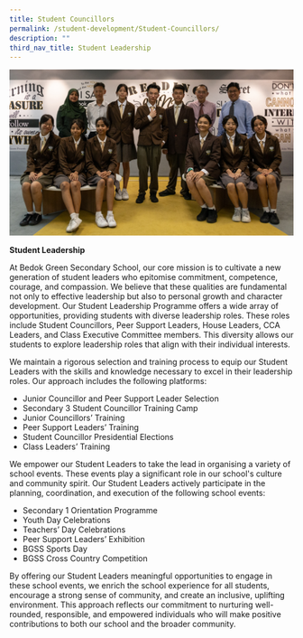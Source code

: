 ```yaml
---
title: Student Councillors
permalink: /student-development/Student-Councillors/
description: ""
third_nav_title: Student Leadership
---
```

![](/images/student%20councillors.png)

**Student Leadership**

At Bedok Green Secondary School, our core mission is to cultivate a new generation of student leaders who epitomise  commitment, competence, courage, and compassion. We believe that these qualities are fundamental not only to effective leadership but also to personal growth and character development.
Our Student Leadership Programme offers a wide array of opportunities, providing students with diverse leadership roles. These roles include Student Councillors, Peer Support Leaders, House Leaders, CCA Leaders, and Class Executive Committee members. This diversity allows our students to explore leadership roles that align with their individual interests.<br>

We maintain a rigorous selection and training process to equip our Student Leaders with the skills and knowledge necessary to excel in their leadership roles. Our approach includes the following platforms:<br>
* Junior Councillor and Peer Support Leader Selection
* Secondary 3 Student Councillor Training Camp
* Junior Councillors’ Training
* Peer Support Leaders’ Training
* Student Councillor Presidential Elections
* Class Leaders’ Training

We empower our Student Leaders to take the lead in organising a variety of school events. These events play a significant role in our school's culture and community spirit. Our Student Leaders actively participate in the planning, coordination, and execution of the following school events:<br>
* Secondary 1 Orientation Programme
* Youth Day Celebrations
* Teachers’ Day Celebrations
* Peer Support Leaders’ Exhibition
* BGSS Sports Day
* BGSS Cross Country Competition

By offering our Student Leaders meaningful opportunities to engage in these school events, we enrich the school experience for all students, encourage a strong sense of community, and create an inclusive, uplifting environment. This approach reflects our commitment to nurturing well-rounded, responsible, and empowered individuals who will make positive contributions to both our school and the broader community.


